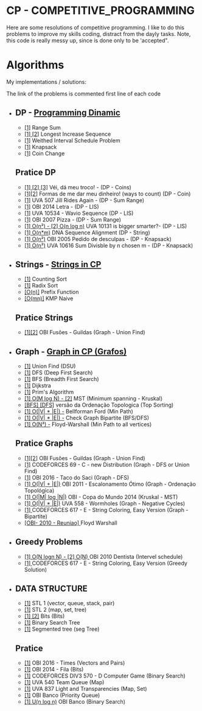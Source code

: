 # CP - COMPETITIVE_PROGRAMMING

  Here are some resolutions of competitive programming. I like to do this problems to improve my skills coding, distract from the dayly tasks. Note, this code is really messy up, since is done only to be 'accepted".  

# Algorithms
<p>My implementations / solutions:</p>
<p>The link of the problems is commented first line of each code</p>
<ul>
    <li>
      <h2>DP - <a href="https://en.wikipedia.org/wiki/Dynamic_programming" target="_blank">Programming Dinamic</a></h2>
      <ul>
        <li><a href="ALGORITHMS/dp/range-sum.cpp" target="_blank">[1]</a> Range Sum</li>
        <li><a href="ALGORITHMS/dp/lis-dp.cpp" target="_blank">[1] </a> <a href="ALGORITHMS/dp/lis-bs.cpp">[2]</a> Longest Increase Sequence</li>
        <li><a href="ALGORITHMS/dp/wisp-dp.cpp" target="_blank">[1]</a> Weithed Interval Schedule Problem</li>
        <li><a href="ALGORITHMS/dp/wssp-dp.cpp" target="_blank">[1]</a> Knapsack</li>
        <li><a href="ALGORITHMS/dp/coin-dp.cpp" target="_blank">[1]</a> Coin Change</li>
      </ul>
      <h2>Pratice DP</h2>
      <ul>
          <li><a href="OTHERS/meu-troco.cpp">[1] </a><a href="OTHERS/meu-troco2.cpp">[2]</a><a href="OTHERS/meu-troco3.cpp"> [3]</a> Véi, dá meu troco! - (DP - Coins)</li>
          <li><a href="OBI/2015/banco-inteligente.cpp">[1]</a><a href="UVA/357-let-count-the-ways.cpp">[2]</a> Formas de me dar meu dinheiro! (ways to count) (DP - Coin)</li>
          <li><a href="UVA/p507.cpp">[1]</a> UVA 507 Jill Rides Again - (DP - Sum Range)</li>
          <li><a href="OBI/2014/letra.cpp ">[1]</a> OBI 2014 Letra - (DP - LIS)</li>
          <li><a href="UVA/p10543.cpp">[1]</a> UVA 10534 - Wavio Sequence (DP - LIS)</li>
          <li><a href="OBI/2007/pizza.cpp">[1]</a> OBI 2007 Pizza - (DP - Sum Range)</li>
          <li><a href="UVA/10131-is-bigger-smarter.cpp">[1] O(n²) - </a><a href="UVA/10131-is-bigger-smarter2.cpp">[2] O(n log n)</a> UVA 10131 is bigger smarter?- (DP - LIS)</li>
          <li><a href="OTHERS/DNA-Sequence-Alignment.cpp">[1] O(n*m)</a> DNA Sequence Alignment (DP - String)</li>
          <li><a href="OBI/2005/pedido_de_desculpas.cpp">[1] O(n²)</a> OBI 2005 Pedido de desculpas - (DP - Knapsack)</li>
          <li><a href="UVA/10616-divisible.cpp">[1] O(n²)</a> UVA 10616 Sum Divisble by n chosen m - (DP - Knapsack)</li>
      </ul>
    </li>
    <li>
     <h2>Strings - <a href="https://en.wikibooks.org/wiki/A-level_Computing/AQA/Paper_1/Fundamentals_of_data_structures/Graphs" target="_blank">Strings in CP</a></h2>
      <ul>
        <li><a href="ALGORITHMS/strings/counting_sort.cpp" target="_blank">[1]</a> Counting Sort</li>
        <li><a href="ALGORITHMS/strings/radix_sort.cpp" target="_blank">[1]</a> Radix Sort</li>
        <li><a href="ALGORITHMS/strings/prefix_function.cpp" target="_blank">[O(n)]</a> Prefix Function</li>
        <li><a href="ALGORITHMS/strings/matching_01.cpp" target="_blank">[O(mn)]</a> KMP Naive</li>
      </ul>
      <h2>Pratice Strings</h2>
      <ul>
          <li><a href="OBI/2010/fusões.cpp">[1]</a><a href="OTHERS/guildas.cpp">[2]</a> OBI Fusões - Guildas (Graph - Union Find)</li>
      </ul>
    </li>
    <li>
     <h2>Graph - <a href="https://en.wikibooks.org/wiki/A-level_Computing/AQA/Paper_1/Fundamentals_of_data_structures/Graphs" target="_blank">Graph in CP (Grafos)</a></h2>
      <ul>
        <li><a href="ALGORITHMS/graph/union-find.cpp" target="_blank">[1]</a> Union Find (DSU)</li>
        <li><a href="ALGORITHMS/graph/dfs.cpp" target="_blank">[1]</a> DFS (Deep First Search)</li>
        <li><a href="ALGORITHMS/graph/bfs.cpp" target="_blank">[1]</a> BFS (Breadth First Search)</li>
        <li><a href="ALGORITHMS/graph/dijkstra.cpp" target="_blank">[1]</a> Dijkstra</li>
        <li><a href="ALGORITHMS/graph/prim.cpp" target="_blank">[1]</a> Prim's Algorithm</li>
        <li><a href="ALGORITHMS/graph/kruskal.cpp" target="_blank">[1] O(M log N) - </a><a href="ALGORITHMS/graph/mst_fast_one.cpp" target="_blank">[2]</a> MST (Minimum spanning  - Kruskal)</li>
        <li><a href="ALGORITHMS/graph/ordenacao-topologica.cpp" target="_blank">[BFS] </a><a href="ALGORITHMS/graph/ordenacao-topologica-2.cpp" target="_blank">[DFS]</a> versão da Ordenação Topologica (Top Sorting)</li>
        <li><a href="ALGORITHMS/graph/bellman-ford.cpp" target="_blank">[1] O(|V| * |E|) -</a> Bellforman Ford (Min Path)</li>
        <li><a href="ALGORITHMS/graph/bipartite.cpp" target="_blank">[1] O(|V| * |E|) -</a> Check Graph Bipartite (BFS/DFS)</li>
        <li><a href="ALGORITHMS/graph/floyd-warshal.cpp" target="_blank">[1] O(N³) -</a> Floyd-Warshall (Min Path to all vertices)</li>
      </ul>
      <h2>Pratice Graphs</h2>
      <ul>
          <li><a href="OBI/2010/fusões.cpp">[1]</a><a href="OTHERS/guildas.cpp">[2]</a> OBI Fusões - Guildas (Graph - Union Find)</li>
          <li><a href="CODEFORCES/c-new-distribution.cpp">[1]</a> CODEFORCES 69 - C - new Distribution (Graph - DFS or Union Find)</li>
          <li><a href="OBI/2016/taco_do_saci.cpp">[1]</a> OBI 2016 - Taco do Saci (Graph - DFS)</li>
          <li><a href="OBI/2011/escalonamento.cpp">[1] O(|V| + |E|)</a> OBI 2011 - Escalonamento Ótimo (Graph - Ordenação Topológica)</li>
          <li><a href="OBI/2014/copa-do-mundo.cpp">[1] O(|M| log |N|)</a> OBI - Copa do Mundo 2014 (Kruskal - MST)</li>
          <li><a href="UVA/558-Wormholes.cpp">[1] O(|V| * |E|)</a> UVA 558 - Wormholes (Graph - Negative Cycles)</li>
          <li><a href="CODEFORCES/div3/617-E-graph.cpp">[1] </a> CODEFORCES 617 - E - String Coloring, Easy Version (Graph - Bipartite)</li>  
          <li><a href="OBI/2010/reuniao.cpp">[OBI- 2010 - Reuniao] </a> Floyd Warshall </li>  
      </ul>
    </li>
    <li>
      <h2>Greedy Problems</h2>
      <ul>
        <li><a href="OBI/2010/dentista_1.cpp">[1] O(N logn N) - [2] O(N) </a> OBI 2010 Dentista (Intervel schedule)</li>
        <li><a href="CODEFORCES/div3/617-E-greedy.cpp">[1] </a> CODEFORCES 617 - E - String Coloring, Easy Version (Greedy Solution)</li>  
      </ul>
    </li>
    <li>
      <h2>DATA STRUCTURE</h2>
      <ul>
        <li><a href="ALGORITHMS/struct/stl-1.md" target="_blank">[1]</a> STL 1 (vector, queue, stack, pair)</li>
        <li><a href="ALGORITHMS/struct/stl-2.md" target="_blank">[1]</a> STL 2 (map, set, tree)</li>
        <li><a href="ALGORITHMS/struct/bits-1.md" target="_blank">[1]</a><a href="ALGORITHMS/struct/bits-2.md" target="_blank"> [2]</a> Bits (Bits)</li>
        <li><a href="ALGORITHMS/struct/bs.md" target="_blank">[1]</a> Binary Search Tree</li>
        <li><a href="ALGORITHMS/struct/segTree.cpp" target="_blank">[1]</a> Segmented tree (seg Tree)</li>
      </ul>
      <h2>Pratice</h2>
      <ul>
        <li><a href="OBI/2016/times.cpp">[1]</a> OBI 2016 - Times (Vectors and Pairs)</li>
        <li><a href="OBI/2014/fila.cpp">[1]</a> OBI 2014 - Fila (Bits)</li>
        <li><a href="CODEFORCES/div3/570-C.cpp">[1]</a> CODEFORCES DIV3 570 - D Computer Game (Binary Search)</li>
        <li><a href="UVA/p540_team_queue.cpp" target="_blank">[1]</a> UVA 540 Team Queue (Map)</li>
        <li><a href="UVA/p837.cpp" target="_blank">[1]</a> UVA 837 Light and Transparencies (Map, Set)</li>
        <li><a href="OBI/2012/banco.cpp" target="_blank">[1]</a> OBI Banco (Priority Queue)</li>
        <li><a href="OBI/2012/soma-de-casas-2.cpp" target="_blank">[1] U(n log n)</a> OBI Banco (Binary Search)</li>
      </ul>
    </li>
</ul>
